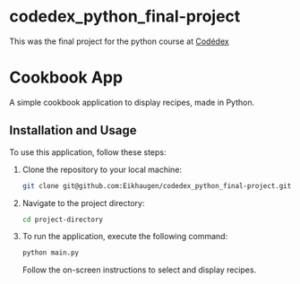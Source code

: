 # codedex_python_final-project
This was the final project for the python course at [Codédex](https://www.codedex.io/home)

# Cookbook App

A simple cookbook application to display recipes, made in Python.

## Installation and Usage

To use this application, follow these steps:

1. Clone the repository to your local machine:

    ```bash
    git clone git@github.com:Eikhaugen/codedex_python_final-project.git
    ```

2. Navigate to the project directory:

    ```bash
    cd project-directory
    ```

3. To run the application, execute the following command:

    ```bash
    python main.py
    ```

    Follow the on-screen instructions to select and display recipes.

